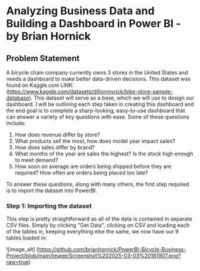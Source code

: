 # Analyzing Business Data and Building a Dashboard in Power BI - by Brian Hornick
## Problem Statement
A bicycle chain company currently owns 3 stores in the United States and needs a dashboard to make better data-driven decisions. This dataset was found on Kaggle.com LINK: (https://www.kaggle.com/datasets/dillonmyrick/bike-store-sample-database). This dataset will serve as a base, which we will use to design our dashboard. I will be outlining each step taken in creating this dashboard and the end goal is to complete a sharp-looking, easy-to-use dashboard that can answer a variety of key questions with ease. Some of these questions include:

1. How does revenue differ by store?
2. What products sell the most, how does model year impact sales?
3. How does sales differ by brand?
4. What months of the year are sales the highest? Is the stock high enough to meet demand?
5. How soon on average are orders being shipped before they are required? How often are orders being placed too late?

To answer these questions, along with many others, the first step required is to import the dataset into PowerBI.

### Step 1: Importing the dataset

This step is pretty straightforward as all of the data is contained in separate CSV files. Simply by clicking "Get Data", clicking on CSV and loading each of the tables in, keeping everything else the same, we now have our 9 tables loaded in:

![image_alt] (https://github.com/brianhornick/PowerBI-Bicycle-Business-Project/blob/main/Image/Screenshot%202025-03-03%20161907.png?raw=true)
